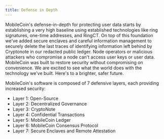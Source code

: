 ```yaml
---
title: Defense in Depth
---
```

MobileCoin's defense-in-depth for protecting user data starts by establishing a very high baseline using established technologies like ring signatures, one-time addresses, and RingCT. On top of this foundation we've added secure enclaves and careful information management to securely delete the last traces of identifying information left behind by Cryptonote in our redacted public ledger. Node operators or malicious attackers who compromise a node can't access user keys or user data.
MobileCoin was built to restore security without compromising on convenience. We are excited to see what the world does with the technology we've built. Here's to a brighter, safer future.

MobileCoin's software is composed of 7 defensive layers, each providing increased security:
- Layer 1: Open-Source
- Layer 2: Decentralized Governance
- Layer 3: CryptoNote
- Layer 4: Confidential Transactions
- Layer 5: MobileCoin Ledger
- Layer 6: MobileCoin Consensus Protocol
- Layer 7: Secure Enclaves and Remote Attestation
